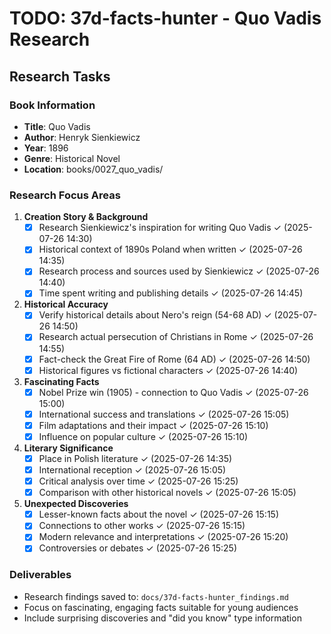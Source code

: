 # TODO: 37d-facts-hunter - Quo Vadis Research

## Research Tasks

### Book Information
- **Title**: Quo Vadis
- **Author**: Henryk Sienkiewicz
- **Year**: 1896
- **Genre**: Historical Novel
- **Location**: books/0027_quo_vadis/

### Research Focus Areas

1. **Creation Story & Background**
   - [x] Research Sienkiewicz's inspiration for writing Quo Vadis ✓ (2025-07-26 14:30)
   - [x] Historical context of 1890s Poland when written ✓ (2025-07-26 14:35)
   - [x] Research process and sources used by Sienkiewicz ✓ (2025-07-26 14:40)
   - [x] Time spent writing and publishing details ✓ (2025-07-26 14:45)

2. **Historical Accuracy**
   - [x] Verify historical details about Nero's reign (54-68 AD) ✓ (2025-07-26 14:50)
   - [x] Research actual persecution of Christians in Rome ✓ (2025-07-26 14:55)
   - [x] Fact-check the Great Fire of Rome (64 AD) ✓ (2025-07-26 14:50)
   - [x] Historical figures vs fictional characters ✓ (2025-07-26 14:40)

3. **Fascinating Facts**
   - [x] Nobel Prize win (1905) - connection to Quo Vadis ✓ (2025-07-26 15:00)
   - [x] International success and translations ✓ (2025-07-26 15:05)
   - [x] Film adaptations and their impact ✓ (2025-07-26 15:10)
   - [x] Influence on popular culture ✓ (2025-07-26 15:10)

4. **Literary Significance**
   - [x] Place in Polish literature ✓ (2025-07-26 14:35)
   - [x] International reception ✓ (2025-07-26 15:05)
   - [x] Critical analysis over time ✓ (2025-07-26 15:25)
   - [x] Comparison with other historical novels ✓ (2025-07-26 15:05)

5. **Unexpected Discoveries**
   - [x] Lesser-known facts about the novel ✓ (2025-07-26 15:15)
   - [x] Connections to other works ✓ (2025-07-26 15:15)
   - [x] Modern relevance and interpretations ✓ (2025-07-26 15:20)
   - [x] Controversies or debates ✓ (2025-07-26 15:25)

### Deliverables
- Research findings saved to: `docs/37d-facts-hunter_findings.md`
- Focus on fascinating, engaging facts suitable for young audiences
- Include surprising discoveries and "did you know" type information